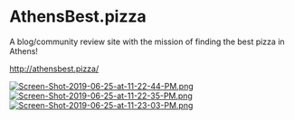 # AthensBest.pizza
A blog/community review site with the mission of finding the best pizza in Athens!

http://athensbest.pizza/

[![Screen-Shot-2019-06-25-at-11-22-44-PM.png](https://i.postimg.cc/nzmqMhDH/Screen-Shot-2019-06-25-at-11-22-44-PM.png)](https://postimg.cc/jwsDFKc9)
[![Screen-Shot-2019-06-25-at-11-22-35-PM.png](https://i.postimg.cc/52kz3C54/Screen-Shot-2019-06-25-at-11-22-35-PM.png)](https://postimg.cc/0zDr5rHF)
[![Screen-Shot-2019-06-25-at-11-23-03-PM.png](https://i.postimg.cc/sxyGX9zc/Screen-Shot-2019-06-25-at-11-23-03-PM.png)](https://postimg.cc/ygQ8pRkg)
